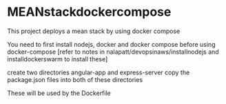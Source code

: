 # MEANstackdockercompose

This project deploys a mean stack by using docker compose

You need to first install nodejs, docker and docker compose before using docker-compose [refer to notes in nalapatt/devopsinaws/installnodejs and installdockerswarm to install these]

create two directories angular-app and express-server 
copy the package.json files into both of these directories

These will be used by the Dockerfile
